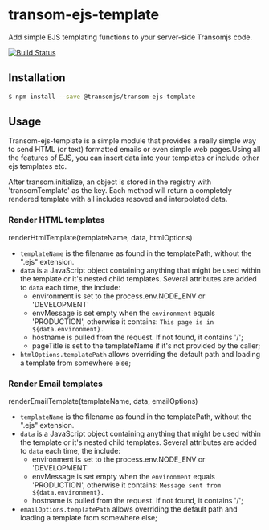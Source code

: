 # transom-ejs-template
Add simple EJS templating functions to your server-side Transomjs code.

[![Build Status](https://travis-ci.org/transomjs/transom-smtp.svg?branch=master)](https://travis-ci.org/transomjs/transom-ejs-template)


## Installation
```bash
$ npm install --save @transomjs/transom-ejs-template
```

## Usage
Transom-ejs-template is a simple module that provides a really simple way to send HTML (or text) formatted emails or even simple web pages.Using all the features of EJS, you can insert data into your templates or include other ejs templates etc.

After transom.initialize, an object is stored in the registry with 'transomTemplate' as the key. Each method will return a completely rendered template with all includes resoved and interpolated data.

### Render HTML templates
renderHtmlTemplate(templateName, data, htmlOptions)
* `templateName` is the filename as found in the templatePath, without the ".ejs" extension. 
* `data` is a JavaScript object containing anything that might be used within the template or it's nested child templates. Several attributes are added to `data` each time, the include:
    * environment is set to the process.env.NODE_ENV or 'DEVELOPMENT'
    * envMessage is set empty when the `environment` equals 'PRODUCTION', otherwise it contains: `This page is in ${data.environment}.`
    * hostname is pulled from the request. If not found, it contains '/';
    * pageTitle is set to the templateName if it's not provided by the caller;
* `htmlOptions.templatePath` allows overriding the default path and loading a template from somewhere else;

### Render Email templates
renderEmailTemplate(templateName, data, emailOptions)
* `templateName` is the filename as found in the templatePath, without the ".ejs" extension. 
* `data` is a JavaScript object containing anything that might be used within the template or it's nested child templates. Several attributes are added to `data` each time, the include:
    * environment is set to the process.env.NODE_ENV or 'DEVELOPMENT'
    * envMessage is set empty when the `environment` equals 'PRODUCTION', otherwise it contains: `Message sent from ${data.environment}.`
    * hostname is pulled from the request. If not found, it contains '/';
* `emailOptions.templatePath` allows overriding the default path and loading a template from somewhere else;


